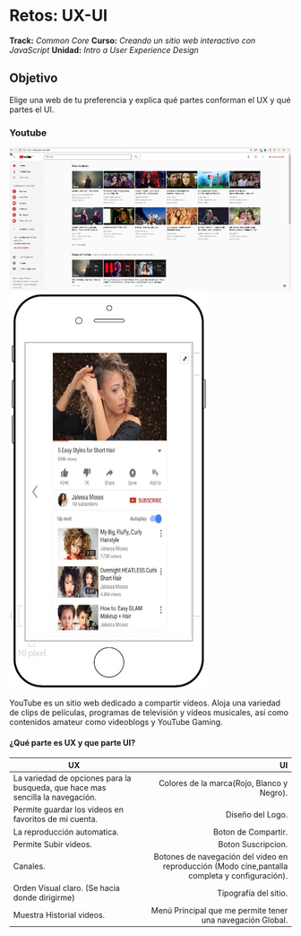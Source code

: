 # Retos: UX-UI
**Track:** _Common Core_
**Curso:** _Creando un sitio web interactivo con JavaScript_
**Unidad:** _Intro a User Experience Design_
## Objetivo
Elige una web de tu preferencia y explica qué partes conforman el UX y qué partes el UI.
### Youtube
![youtube website](assets/images/youtube.jpg)![youtube movil](assets/images/movil.jpg)

YouTube es un sitio web dedicado a compartir vídeos. Aloja una variedad de clips de películas, programas de televisión y vídeos musicales, así como contenidos amateur como videoblogs y YouTube Gaming.

#### ¿Qué parte es UX y que parte UI?

| UX     | UI    |
| ------ |------:|
| La variedad de opciones para la busqueda, que hace mas sencilla la navegación.  |  Colores de la marca(Rojo, Blanco y Negro). |
| Permite guardar los videos en favoritos de mi cuenta. | Diseño del Logo.  |
| La reproducción automatica. |Boton de Compartir.  |
| Permite Subir videos. | Boton Suscripcion. |
| Canales. | Botones de navegación del video en reproducción (Modo cine,pantalla completa y configuración).  |
| Orden Visual claro. (Se hacia donde dirigirme) | Tipografía del sitio.  |
| Muestra Historial videos. | Menú Principal que me permite tener una navegación Global.  |